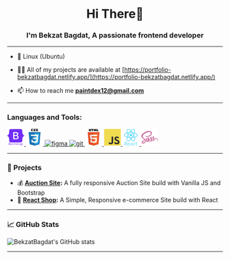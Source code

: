 
<h1 align="center">Hi There👋</h1>
<h3 align="center">I'm Bekzat Bagdat, A passionate frontend developer</h3>

--- 

- 🤖 Linux (Ubuntu)

- 👨‍💻 All of my projects are available at [https://portfolio-bekzatbagdat.netlify.app/](https://portfolio-bekzatbagdat.netlify.app/)

- 📫 How to reach me **paintdex12@gmail.com**

--- 

<h3 align="left">Languages and Tools:</h3>
<p align="left"> <a href="https://getbootstrap.com" target="_blank" rel="noreferrer"> <img src="https://raw.githubusercontent.com/devicons/devicon/master/icons/bootstrap/bootstrap-plain-wordmark.svg" alt="bootstrap" width="40" height="40"/> </a> <a href="https://www.w3schools.com/css/" target="_blank" rel="noreferrer"> <img src="https://raw.githubusercontent.com/devicons/devicon/master/icons/css3/css3-original-wordmark.svg" alt="css3" width="40" height="40"/> </a> <a href="https://www.figma.com/" target="_blank" rel="noreferrer"> <img src="https://www.vectorlogo.zone/logos/figma/figma-icon.svg" alt="figma" width="40" height="40"/> </a> <a href="https://git-scm.com/" target="_blank" rel="noreferrer"> <img src="https://www.vectorlogo.zone/logos/git-scm/git-scm-icon.svg" alt="git" width="40" height="40"/> </a> <a href="https://www.w3.org/html/" target="_blank" rel="noreferrer"> <img src="https://raw.githubusercontent.com/devicons/devicon/master/icons/html5/html5-original-wordmark.svg" alt="html5" width="40" height="40"/> </a> <a href="https://developer.mozilla.org/en-US/docs/Web/JavaScript" target="_blank" rel="noreferrer"> <img src="https://raw.githubusercontent.com/devicons/devicon/master/icons/javascript/javascript-original.svg" alt="javascript" width="40" height="40"/> </a> <a href="https://reactjs.org/" target="_blank" rel="noreferrer"> <img src="https://raw.githubusercontent.com/devicons/devicon/master/icons/react/react-original-wordmark.svg" alt="react" width="40" height="40"/> </a> <a href="https://sass-lang.com" target="_blank" rel="noreferrer"> <img src="https://raw.githubusercontent.com/devicons/devicon/master/icons/sass/sass-original.svg" alt="sass" width="40" height="40"/> </a>  </p>

---

### 🚀 Projects
- 💰 **[Auction Site](https://auctionbestbids-bekzatbagdat.netlify.app/):** A fully responsive Auction Site build with Vanilla JS and Bootstrap
- 🛒 **[React Shop](https://bekzatsreactshop.netlify.app/):** A Simple, Responsive e-commerce Site build with React

---

### 📈 GitHub Stats
<p align="left">
  <img src="https://github-readme-stats.vercel.app/api?username=bekzatbagdat&show_icons=true&theme=tokyonight" alt="BekzatBagdat's GitHub stats" />
</p>

--- 




